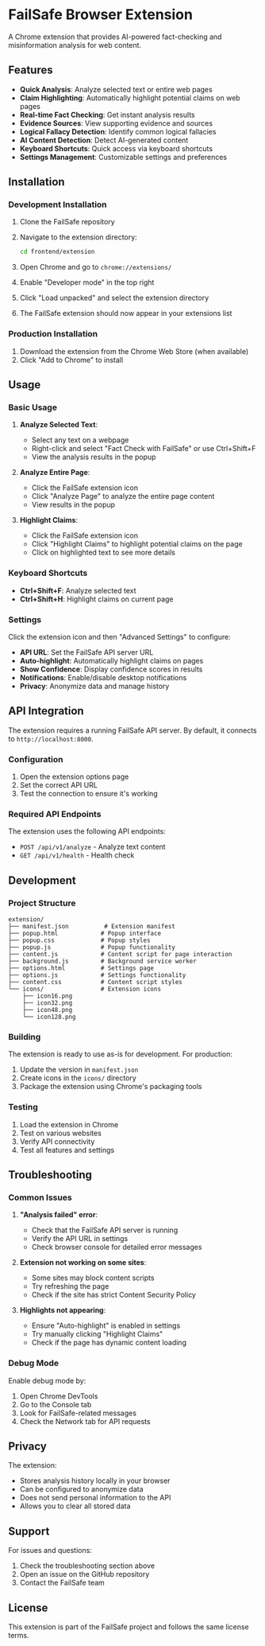 # FailSafe Browser Extension

A Chrome extension that provides AI-powered fact-checking and misinformation analysis for web content.

## Features

- **Quick Analysis**: Analyze selected text or entire web pages
- **Claim Highlighting**: Automatically highlight potential claims on web pages
- **Real-time Fact Checking**: Get instant analysis results
- **Evidence Sources**: View supporting evidence and sources
- **Logical Fallacy Detection**: Identify common logical fallacies
- **AI Content Detection**: Detect AI-generated content
- **Keyboard Shortcuts**: Quick access via keyboard shortcuts
- **Settings Management**: Customizable settings and preferences

## Installation

### Development Installation

1. Clone the FailSafe repository
2. Navigate to the extension directory:
   ```bash
   cd frontend/extension
   ```

3. Open Chrome and go to `chrome://extensions/`
4. Enable "Developer mode" in the top right
5. Click "Load unpacked" and select the extension directory
6. The FailSafe extension should now appear in your extensions list

### Production Installation

1. Download the extension from the Chrome Web Store (when available)
2. Click "Add to Chrome" to install

## Usage

### Basic Usage

1. **Analyze Selected Text**:
   - Select any text on a webpage
   - Right-click and select "Fact Check with FailSafe" or use Ctrl+Shift+F
   - View the analysis results in the popup

2. **Analyze Entire Page**:
   - Click the FailSafe extension icon
   - Click "Analyze Page" to analyze the entire page content
   - View results in the popup

3. **Highlight Claims**:
   - Click the FailSafe extension icon
   - Click "Highlight Claims" to highlight potential claims on the page
   - Click on highlighted text to see more details

### Keyboard Shortcuts

- **Ctrl+Shift+F**: Analyze selected text
- **Ctrl+Shift+H**: Highlight claims on current page

### Settings

Click the extension icon and then "Advanced Settings" to configure:

- **API URL**: Set the FailSafe API server URL
- **Auto-highlight**: Automatically highlight claims on pages
- **Show Confidence**: Display confidence scores in results
- **Notifications**: Enable/disable desktop notifications
- **Privacy**: Anonymize data and manage history

## API Integration

The extension requires a running FailSafe API server. By default, it connects to `http://localhost:8000`.

### Configuration

1. Open the extension options page
2. Set the correct API URL
3. Test the connection to ensure it's working

### Required API Endpoints

The extension uses the following API endpoints:

- `POST /api/v1/analyze` - Analyze text content
- `GET /api/v1/health` - Health check

## Development

### Project Structure

```
extension/
├── manifest.json          # Extension manifest
├── popup.html            # Popup interface
├── popup.css             # Popup styles
├── popup.js              # Popup functionality
├── content.js            # Content script for page interaction
├── background.js         # Background service worker
├── options.html          # Settings page
├── options.js            # Settings functionality
├── content.css           # Content script styles
└── icons/                # Extension icons
    ├── icon16.png
    ├── icon32.png
    ├── icon48.png
    └── icon128.png
```

### Building

The extension is ready to use as-is for development. For production:

1. Update the version in `manifest.json`
2. Create icons in the `icons/` directory
3. Package the extension using Chrome's packaging tools

### Testing

1. Load the extension in Chrome
2. Test on various websites
3. Verify API connectivity
4. Test all features and settings

## Troubleshooting

### Common Issues

1. **"Analysis failed" error**:
   - Check that the FailSafe API server is running
   - Verify the API URL in settings
   - Check browser console for detailed error messages

2. **Extension not working on some sites**:
   - Some sites may block content scripts
   - Try refreshing the page
   - Check if the site has strict Content Security Policy

3. **Highlights not appearing**:
   - Ensure "Auto-highlight" is enabled in settings
   - Try manually clicking "Highlight Claims"
   - Check if the page has dynamic content loading

### Debug Mode

Enable debug mode by:

1. Open Chrome DevTools
2. Go to the Console tab
3. Look for FailSafe-related messages
4. Check the Network tab for API requests

## Privacy

The extension:

- Stores analysis history locally in your browser
- Can be configured to anonymize data
- Does not send personal information to the API
- Allows you to clear all stored data

## Support

For issues and questions:

1. Check the troubleshooting section above
2. Open an issue on the GitHub repository
3. Contact the FailSafe team

## License

This extension is part of the FailSafe project and follows the same license terms.

